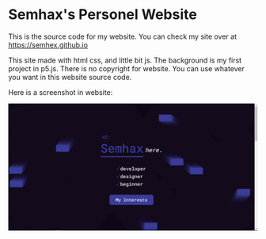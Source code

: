 # Semhax's Personel Website

This is the source code for my website. You can check my site over at https://semhex.github.io

This site made with html css, and little bit js. The background is my first project in p5.js. There is no copyright for website. You can use whatever you want in this website source code.

Here is a screenshot in website:

![screenshoot](png/website.png)
